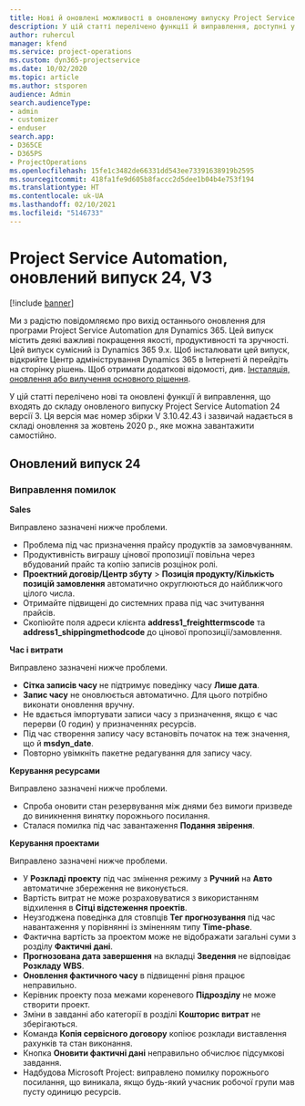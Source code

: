 ```yaml
---
title: Нові й оновлені можливості в оновленому випуску Project Service Automation 24 версії 3
description: У цій статті перелічено функції й виправлення, доступні у випуску Project Service Automation 24, V3.
author: ruhercul
manager: kfend
ms.service: project-operations
ms.custom: dyn365-projectservice
ms.date: 10/02/2020
ms.topic: article
ms.author: stsporen
audience: Admin
search.audienceType:
- admin
- customizer
- enduser
search.app:
- D365CE
- D365PS
- ProjectOperations
ms.openlocfilehash: 15fe1c3482de66331dd543ee73391638919b2595
ms.sourcegitcommit: 418fa1fe9d605b8faccc2d5dee1b04b4e753f194
ms.translationtype: HT
ms.contentlocale: uk-UA
ms.lasthandoff: 02/10/2021
ms.locfileid: "5146733"
---
```

# <a name="project-service-automation-update-release-24-v3"></a>Project Service Automation, оновлений випуск 24, V3

[!include [banner](../includes/psa-now-project-operations.md)]

Ми з радістю повідомляємо про вихід останнього оновлення для програми Project Service Automation для Dynamics 365. Цей випуск містить деякі важливі покращення якості, продуктивності та зручності. Цей випуск сумісний із Dynamics 365 9.x. Щоб інсталювати цей випуск, відкрийте Центр адміністрування Dynamics 365 в Інтернеті й перейдіть на сторінку рішень. Щоб отримати додаткові відомості, див. [Інсталяція, оновлення або вилучення основного рішення](https://docs.microsoft.com/power-platform/admin/install-remove-preferred-solution).

У цій статті перелічено нові та оновлені функції й виправлення, що входять до складу оновленого випуску Project Service Automation 24 версії 3. Ця версія має номер збірки V 3.10.42.43 і зазвичай надається в складі оновлення за жовтень 2020 р., яке можна завантажити самостійно.

## <a name="update-release-24"></a>Оновлений випуск 24

### <a name="bug-fixes"></a>Виправлення помилок

**Sales**

Виправлено зазначені нижче проблеми.

- Проблема під час призначення прайсу продуктів за замовчуванням.
- Продуктивність виграшу цінової пропозиції повільна через вбудований прайс та копію записів розцінок ролі.
- **Проектний договір/Центр збуту** > **Позиція продукту/Кількість позицій замовлення** автоматично округлюються до найближчого цілого числа.
- Отримайте підвищені до системних права під час зчитування прайсів.
- Скопіюйте поля адреси клієнта **address1_freighttermscode** та **address1_shippingmethodcode** до цінової пропозиції/замовлення. 


**Час і витрати**

Виправлено зазначені нижче проблеми.

- **Сітка записів часу** не підтримує поведінку часу **Лише дата**.
- **Запис часу** не оновлюється автоматично. Для цього потрібно виконати оновлення вручну.
- Не вдається імпортувати записи часу з призначення, якщо є час перерви (0 годин) у призначеннях ресурсів.
- Під час створення запису часу встановіть початок на теж значення, що й **msdyn_date**.
- Повторно увімкніть пакетне редагування для запису часу.

**Керування ресурсами**

Виправлено зазначені нижче проблеми.

- Спроба оновити стан резервування між днями без вимоги призведе до виникнення винятку порожнього посилання.
- Сталася помилка під час завантаження **Подання звірення**.


**Керування проектами**

Виправлено зазначені нижче проблеми.

- У **Розкладі проекту** під час змінення режиму з **Ручний** на **Авто** автоматичне збереження не виконується.
- Вартість витрат не може розраховуватися з використанням відхилення в **Сітці відстеження проектів**.
- Неузгоджена поведінка для стовпців **Тег прогнозування** під час навантаження у порівнянні із зміненням типу **Time-phase**.
- Фактична вартість за проектом може не відображати загальні суми з розділу **Фактичні дані**.
- **Прогнозована дата завершення** на вкладці **Зведення** не відповідає **Розкладу WBS**.
- **Оновлення фактичного часу** в підвищенні рівня працює неправильно.
- Керівник проекту поза межами кореневого **Підрозділу** не може створити проект.
- Зміни в завданні або категорії в розділі **Кошторис витрат** не зберігаються.
- Команда **Копія сервісного договору** копіює розклади виставлення рахунків та стан виконання.
- Кнопка **Оновити фактичні дані** неправильно обчислює підсумкові завдання.
- Надбудова Microsoft Project: виправлено помилку порожнього посилання, що виникала, якщо будь-який учасник робочої групи мав пусту одиницю ресурсів.


